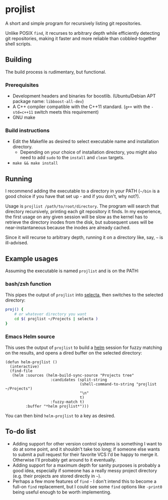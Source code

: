 # projlist

A short and simple program for recursively listing git repositories.

Unlike POSIX `find`, it recurses to arbitrary depth while efficiently detecting git repositories, making it faster and more reliable than cobbled-together shell scripts.

## Building

The build process is rudimentary, but functional.

### Prerequisites

* Development headers and binaries for boostlib. (Ubuntu/Debian APT package name: `libboost-all-dev`)
* A C++ compiler compatible with the C++11 standard. (`g++` with the `-std=c++11` switch meets this requirement)
* GNU make

### Build instructions

* Edit the Makefile as desired to select executable name and installation directory.
  * Depending on your choice of installation directory, you might also need to add `sudo` to the `install` and `clean` targets.
* `make && make install`

## Running

I recommend adding the executable to a directory in your PATH (`~/bin` is a good choice if you have that set up - and if you don't, why not?).

Usage is `projlist /path/to/root/directory`. The program will search that directory recursively, printing each git repository it finds. In my experience, the first usage on any given session will be slow as the kernel has to retrieve the directory inodes from the disk, but subsequent uses will be near-instantaneous because the inodes are already cached.

Since it will recurse to arbitrary depth, running it on a directory like, say, `~` is ill-advised.

## Example usages

Assuming the executable is named `projlist` and is on the PATH:

### bash/zsh function

This pipes the output of `projlist` into [selecta](https://github.com/garybernhardt/selecta), then switches to the selected directory:

```sh
proj() {
    # or whatever directory you want
    cd $( projlist ~/Projects | selecta )
}
```

### Emacs Helm source

This uses the output of `projlist` to build a [helm](https://github.com/emacs-helm/helm) session for fuzzy matching on the results, and opens a dired buffer on the selected directory:

```elisp
(defun helm-projlist ()
  (interactive)
  (find-file
   (helm :sources (helm-build-sync-source "Projects tree"
                    :candidates (split-string
                                 (shell-command-to-string "projlist ~/Projects")
                                 "\n"
                                 t)
                    :fuzzy-match t)
         :buffer "*helm projlist*")))
```

You can then bind `helm-projlist` to a key as desired.

## To-do list

* Adding support for other version control systems is something I want to do at some point, and it shouldn't take too long; if someone else wants to submit a pull request for their favorite VCS I'd be happy to merge it. Otherwise I'll probably get around to it eventually.
* Adding support for a maximum depth for sanity purposes is probably a good idea, especially if someone has a really messy project directory (e.g. their projects are stored directly in `~`).
* Perhaps a few more features of `find` - I don't intend this to become a full-on `find` replacement, but I could see some `find` options like `-print0` being useful enough to be worth implementing.
